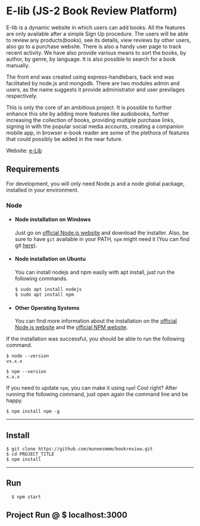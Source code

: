 # E-lib (JS-2 Book Review Platform)
E-lib is a dynamic website in which users can add books. All the features are only available after a simple Sign Up procedure.
The users will be able to review any products(books), see its details, view reviews by other users, also go to a purchase website. There is also a handy user page to track recent activity. We have also provide various means to sort the books, by author, by genre, by language. It is also possible to search for a book manually.
    
The front end was created using express-handlebars, back end was facilitated by node.js and mongodb. There are two modules admin and users, as the name suggests it provide administrator and user previlages respectively.
    
This is only the core of an ambitious project. It is possible to further enhance this site by adding more features like audiobooks, further increasing the collection of books, providing multiple purchase links, signing in with the popular social media accounts, creating a companion mobile app, in browser e-book reader are some of the plethora of features that could possibly be added in the near future.

Website: [e-Lib](https://traversa.live/)
    
## Requirements

For development, you will only need Node.js and a node global package, installed in your environment.

### Node
- #### Node installation on Windows

  Just go on [official Node.js website](https://nodejs.org/) and download the installer.
Also, be sure to have `git` available in your PATH, `npm` might need it (You can find git [here](https://git-scm.com/)).

- #### Node installation on Ubuntu

  You can install nodejs and npm easily with apt install, just run the following commands.

      $ sudo apt install nodejs
      $ sudo apt install npm

- #### Other Operating Systems
  You can find more information about the installation on the [official Node.js website](https://nodejs.org/) and the [official NPM website](https://npmjs.org/).

If the installation was successful, you should be able to run the following command.

    $ node --version
    vx.x.x

    $ npm --version
    x.x.x

If you need to update `npm`, you can make it using `npm`! Cool right? After running the following command, just open again the command line and be happy.

    $ npm install npm -g

---

## Install

    $ git clone https://github.com/muneesmmm/bookreview.git
    $ cd PROJECT_TITLE
    $ npm install

___

## Run

      $ npm start
## Project Run @ $ localhost:3000
 
